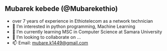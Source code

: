 ## Mubarek kebede (@Mubarekethio)
- over 7 years of experience in Ethiotelecom as a network technician 
- 👀 I’m interested in python programming, Machine Learning 
- 🌱 I’m currently learning MSC in Computer Science at Samara University 
- 💞️ I’m looking to collaborate on ...
- 📫 Email: mubare.k1449@gmail.com

<!---
Mubarekethio/Mubarekethio is a ✨ special ✨ repository because its `README.md` (this file) appears on your GitHub profile.
You can click the Preview link to take a look at your changes.
--->
